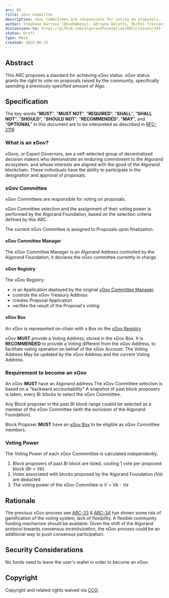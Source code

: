 ```yaml
---
arc: 86
title: xGov Committee
description: xGov Committees are responsible for voting on proposals.
author: Stéphane Barroso (@SudoWeezy), Adriana Belotti, Michel Treccani, Cosimo Bassi
discussions-to: https://github.com/algorandfoundation/ARCs/issues/345
status: Draft
type: Meta
created: 2025-06-25
---
```


## Abstract

This ARC proposes a standard for achieving xGov status. xGov status grants the right to vote on proposals raised by the community, specifically spending a previously specified amount of Algo.

## Specification

The key words "**MUST**", "**MUST NOT**", "**REQUIRED**", "**SHALL**", "**SHALL NOT**", "**SHOULD**", "**SHOULD NOT**", "**RECOMMENDED**", "**MAY**", and "**OPTIONAL**" in this document are to be interpreted as described in <a href="https://www.ietf.org/rfc/rfc2119.txt">RFC-2119</a>.

### What is an xGov?

xGovs, or Expert Governors, are a self-selected group of decentralized decision makers who demonstrate an enduring commitment to the Algorand ecosystem, and whose interests are aligned with the good of the Algorand blockchain. These individuals have the ability to participate in the designation and approval of proposals.

### xGov Committee

xGov Committees are responsible for voting on proposals.

xGov Committee selection and the assignment of their voting power is performed by the Algorand Foundation, based on the selection criteria defined by this ARC.

The current xGov Committee is assigned to Proposals upon finalization.

#### xGov Committee Manager

The xGov Committee Manager is an Algorand Address controlled by the Algorand Foundation, it declares the xGov committee currently in charge.

#### xGov Registry

The xGov Registry:

- is an Application deployed by the original [xGov Committee Manager](./arc-0086.md#xgov-committee-manager).
- controls the xGov Treasury Address
- creates Proposal Application
- verifies the result of the Proposal's voting

#### xGov Box

An xGov is represented on-chain with a Box on the [xGov Registry](./arc-0086.md#xgov-registry)

xGov **MUST** provide a Voting Address, stored in the xGov Box.
It is **RECOMMENDED** to provide a Voting different from the xGov Address, to facilitate voting operation on behlaf of the xGov Account.
The Voting Address May be updated by the xGov Address and the current Voting Address.

### Requirement to become an xGov

An xGov **MUST** have an Algorand address
The xGov Committee selection is based on a "backward accountability"
A snapshot of past block proposers is taken, every *Br* blocks to select the xGov Commiittee.

Any Block proposer in the past *Br* block range coubld be selected as a member of the xGov Committee (with the exclusion of the Algorand Foundation).

Block Proposer **MUST** have an [xGov Box](./arc-0086.md#xgov-box) to be eligible as xGov Committee members.

### Voting Power

The Voting Power of each xGov Commmittee is calculated independently.

1. Block proposers of past *Br* block are listed, couting 1 vote per proposed block (*Br* = *Vb*).
2. Votes associated with blocks proposed by the Algorand Foundation (*Va*) are deducted
3. The voting power of the xGov Committee is *V* = *Vb* - *Va*

## Rationale

The previous xGov process see [ARC-33](./arc-0033.md) & [ARC-34](./arc-0034.md) has shown some risk of gamification of the voting system, lack of flexibility.
A flexible community funding mechanism should be available.
Given the shift of the Algorand protocol towards consensus incentivization, the xGov process could be an additional way to push consensus participation.

## Security Considerations

No funds need to leave the user's wallet in order to become an xGov.

## Copyright

Copyright and related rights waived via <a href="https://creativecommons.org/publicdomain/zero/1.0/">CCO</a>.
